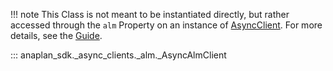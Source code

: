 !!! note
    This Class is not meant to be instantiated directly, but rather accessed through the `alm` Property on an
    instance of [AsyncClient](async_client.md). For more details, see the [Guide](../guides/transactional.md).

::: anaplan_sdk._async_clients._alm._AsyncAlmClient
